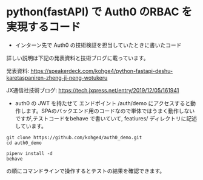 # python(fastAPI) で Auth0 のRBAC を実現するコード

- インターン先で Auth0 の技術検証を担当していたときに書いたコード

詳しい説明は下記の発表資料と技術ブログに載っています。

発表資料: https://speakerdeck.com/kohge4/python-fastapi-deshu-karetaspaniren-zheng-ji-neng-wotukeru

JX通信社技術ブログ: https://tech.jxpress.net/entry/2019/12/05/161941


- auth0 の JWT を持たせて エンドポイント /auth/demo にアクセスすると動作します。SPAのバックエンド用のコードなので単体ではうまく動作しないですが,テストコードをbehave で書いていて, featiures/ ディレクトリに記述しています。

```
git clone https://github.com/kohge4/auth0_demo.git
cd auth0_demo 

pipenv install -d 
behave 
```
の順にコマンドラインで操作するとテストの結果を確認できます。
